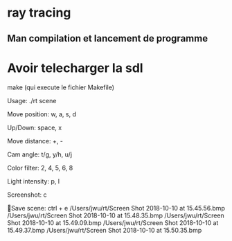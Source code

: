 # ray tracing

Man compilation et lancement de programme
-----------------------------------------------
# Avoir telecharger la sdl
 
make (qui execute le fichier Makefile)

Usage: ./rt scene

Move position: w, a, s, d

Up/Down: space, x

Move distance: +, -

Cam angle: t/g, y/h, u/j

Color filter: 2, 4, 5, 6, 8

Light intensity: p, l

Screenshot: c

Save scene: ctrl + e
/Users/jwu/rt/Screen Shot 2018-10-10 at 15.45.56.bmp
/Users/jwu/rt/Screen Shot 2018-10-10 at 15.48.35.bmp
/Users/jwu/rt/Screen Shot 2018-10-10 at 15.49.09.bmp
/Users/jwu/rt/Screen Shot 2018-10-10 at 15.49.37.bmp
/Users/jwu/rt/Screen Shot 2018-10-10 at 15.50.35.bmp
